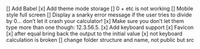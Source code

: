 [] Add Babel
[x] Add theme mode storage
[] 0 + etc is not working
[] Mobile style full screen
[] Display a snarky error message if the user tries to divide by 0… don’t let it crash your calculator!
[x] Make sure you don’t let them type more than one though: 12.3.56.5.
[x] Add keyboard support
[x] Favicon
[x] after equal bring back the output to the initial value
[x] not keyboard calculation is broken
[] change folder structure and name, not public but src